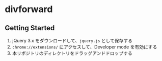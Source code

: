 # divforward

## Getting Started

1. jQuery 3.x をダウンロードして、`jquery.js` として保存する
2. `chrome://extensions/` にアクセスして、Developer mode を有効にする
3. 本リポジトリのディレクトリをドラッグアンドドロップする
